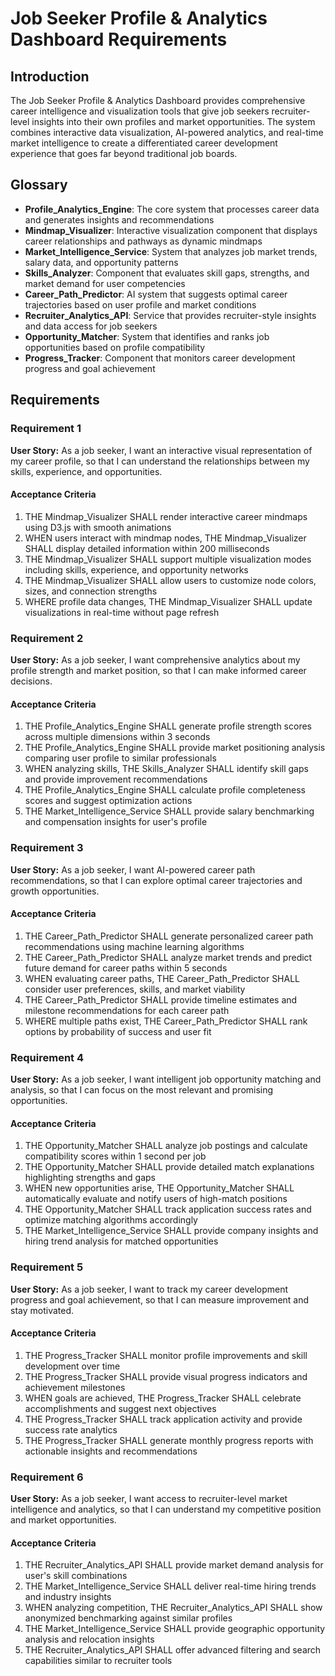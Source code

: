 # Job Seeker Profile & Analytics Dashboard Requirements

## Introduction

The Job Seeker Profile & Analytics Dashboard provides comprehensive career intelligence and visualization tools that give job seekers recruiter-level insights into their own profiles and market opportunities. The system combines interactive data visualization, AI-powered analytics, and real-time market intelligence to create a differentiated career development experience that goes far beyond traditional job boards.

## Glossary

- **Profile_Analytics_Engine**: The core system that processes career data and generates insights and recommendations
- **Mindmap_Visualizer**: Interactive visualization component that displays career relationships and pathways as dynamic mindmaps
- **Market_Intelligence_Service**: System that analyzes job market trends, salary data, and opportunity patterns
- **Skills_Analyzer**: Component that evaluates skill gaps, strengths, and market demand for user competencies
- **Career_Path_Predictor**: AI system that suggests optimal career trajectories based on user profile and market conditions
- **Recruiter_Analytics_API**: Service that provides recruiter-style insights and data access for job seekers
- **Opportunity_Matcher**: System that identifies and ranks job opportunities based on profile compatibility
- **Progress_Tracker**: Component that monitors career development progress and goal achievement

## Requirements

### Requirement 1

**User Story:** As a job seeker, I want an interactive visual representation of my career profile, so that I can understand the relationships between my skills, experience, and opportunities.

#### Acceptance Criteria

1. THE Mindmap_Visualizer SHALL render interactive career mindmaps using D3.js with smooth animations
2. WHEN users interact with mindmap nodes, THE Mindmap_Visualizer SHALL display detailed information within 200 milliseconds
3. THE Mindmap_Visualizer SHALL support multiple visualization modes including skills, experience, and opportunity networks
4. THE Mindmap_Visualizer SHALL allow users to customize node colors, sizes, and connection strengths
5. WHERE profile data changes, THE Mindmap_Visualizer SHALL update visualizations in real-time without page refresh

### Requirement 2

**User Story:** As a job seeker, I want comprehensive analytics about my profile strength and market position, so that I can make informed career decisions.

#### Acceptance Criteria

1. THE Profile_Analytics_Engine SHALL generate profile strength scores across multiple dimensions within 3 seconds
2. THE Profile_Analytics_Engine SHALL provide market positioning analysis comparing user profile to similar professionals
3. WHEN analyzing skills, THE Skills_Analyzer SHALL identify skill gaps and provide improvement recommendations
4. THE Profile_Analytics_Engine SHALL calculate profile completeness scores and suggest optimization actions
5. THE Market_Intelligence_Service SHALL provide salary benchmarking and compensation insights for user's profile

### Requirement 3

**User Story:** As a job seeker, I want AI-powered career path recommendations, so that I can explore optimal career trajectories and growth opportunities.

#### Acceptance Criteria

1. THE Career_Path_Predictor SHALL generate personalized career path recommendations using machine learning algorithms
2. THE Career_Path_Predictor SHALL analyze market trends and predict future demand for career paths within 5 seconds
3. WHEN evaluating career paths, THE Career_Path_Predictor SHALL consider user preferences, skills, and market viability
4. THE Career_Path_Predictor SHALL provide timeline estimates and milestone recommendations for each career path
5. WHERE multiple paths exist, THE Career_Path_Predictor SHALL rank options by probability of success and user fit

### Requirement 4

**User Story:** As a job seeker, I want intelligent job opportunity matching and analysis, so that I can focus on the most relevant and promising opportunities.

#### Acceptance Criteria

1. THE Opportunity_Matcher SHALL analyze job postings and calculate compatibility scores within 1 second per job
2. THE Opportunity_Matcher SHALL provide detailed match explanations highlighting strengths and gaps
3. WHEN new opportunities arise, THE Opportunity_Matcher SHALL automatically evaluate and notify users of high-match positions
4. THE Opportunity_Matcher SHALL track application success rates and optimize matching algorithms accordingly
5. THE Market_Intelligence_Service SHALL provide company insights and hiring trend analysis for matched opportunities

### Requirement 5

**User Story:** As a job seeker, I want to track my career development progress and goal achievement, so that I can measure improvement and stay motivated.

#### Acceptance Criteria

1. THE Progress_Tracker SHALL monitor profile improvements and skill development over time
2. THE Progress_Tracker SHALL provide visual progress indicators and achievement milestones
3. WHEN goals are achieved, THE Progress_Tracker SHALL celebrate accomplishments and suggest next objectives
4. THE Progress_Tracker SHALL track application activity and provide success rate analytics
5. THE Progress_Tracker SHALL generate monthly progress reports with actionable insights and recommendations

### Requirement 6

**User Story:** As a job seeker, I want access to recruiter-level market intelligence and analytics, so that I can understand my competitive position and market opportunities.

#### Acceptance Criteria

1. THE Recruiter_Analytics_API SHALL provide market demand analysis for user's skill combinations
2. THE Market_Intelligence_Service SHALL deliver real-time hiring trends and industry insights
3. WHEN analyzing competition, THE Recruiter_Analytics_API SHALL show anonymized benchmarking against similar profiles
4. THE Market_Intelligence_Service SHALL provide geographic opportunity analysis and relocation insights
5. THE Recruiter_Analytics_API SHALL offer advanced filtering and search capabilities similar to recruiter tools